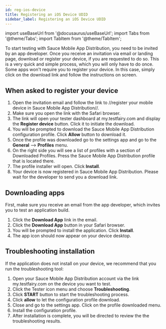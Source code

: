 ```yaml
---
id: reg-ios-device
title: Registering an iOS Device UDID
sidebar_label: Registering an iOS Device UDID
---
```


import useBaseUrl from '@docusaurus/useBaseUrl';
import Tabs from '@theme/Tabs';
import TabItem from '@theme/TabItem';

To start testing with Sauce Mobile App Distribution, you need to be invited by an app developer. Once you receive an invitation via email or landing page, download or register your device, if you are requested to do so. This is a very quick and simple process, which you will only have to do once. Some apps won't require you to register your device. In this case, simply click on the download link and follow the instructions on screen.

## When asked to register your device

1. Open the invitation email and follow the link to //register your mobile device in Sauce Mobile App Distribution//.
2. Make sure you open the link with the Safari browser.
3. The link will open your tester dashboard at my.testfairy.com and display the **Register device** button. Click it to initiate the download.
4. You will be prompted to download the Sauce Mobile App Distribution configuration profile. Click **Allow** button to download it.
5. Once the profile was downloaded go to the settings app and go to the **General** --> **Profiles** menu.
6. On the right side you will see a list of profiles with a section of Downloaded Profiles. Press the Sauce Mobile App Distribution profile that is located there.
7. The profile installer will open. Click **Install**.
8. Your device is now registered in Sauce Mobile App Distribution. Please wait for the developer to send you a download link.

## Downloading apps

First, make sure you receive an email from the app developer, which invites you to test an application build.

1. Click the **Download App** link in the email.
2. Click the **Download App** button in your Safari browser.
3. You will be prompted to install the application. Click **Install**.
4. The app icon should now appear on your device desktop.

## Troubleshooting installation

If the application does not install on your device, we recommend that you run the troubleshooting tool:

1. Open your Sauce Mobile App Distribution account via the link my.testfairy.com on the device you want to test.
2. Click the Tester icon menu and choose **Troubleshooting**.
3. Click **START** button to start the troubleshooting process.
4. Click **allow** to let the configuration profile download.
5. Close and go to the settings app. Click on the profile downloaded menu.
6. Install the configuration profile.
7. After installation is complete, you will be directed to review the the troubleshooting results.
